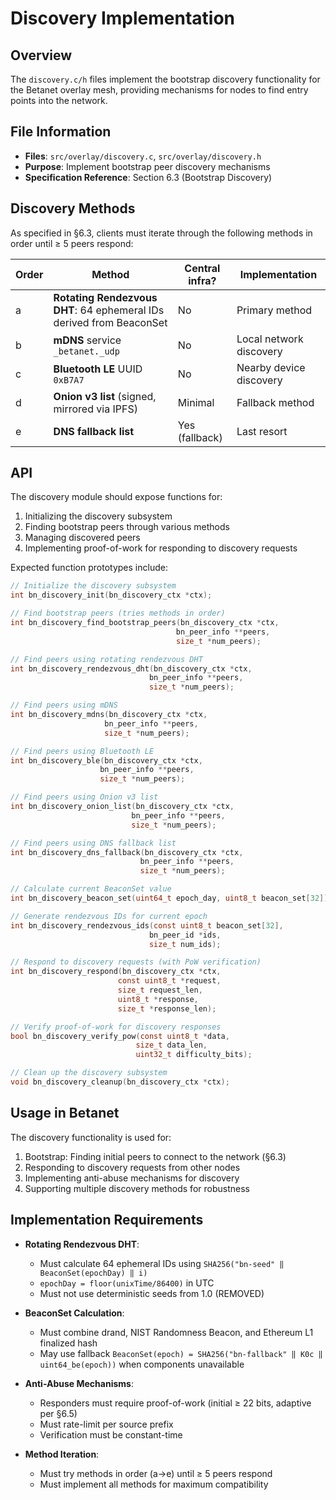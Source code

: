 # Discovery Implementation

## Overview

The `discovery.c/h` files implement the bootstrap discovery functionality for the Betanet overlay mesh, providing mechanisms for nodes to find entry points into the network.

## File Information

- **Files**: `src/overlay/discovery.c`, `src/overlay/discovery.h`
- **Purpose**: Implement bootstrap peer discovery mechanisms
- **Specification Reference**: Section 6.3 (Bootstrap Discovery)

## Discovery Methods

As specified in §6.3, clients must iterate through the following methods in order until ≥ 5 peers respond:

| Order | Method | Central infra? | Implementation |
| ----- | ------ | -------------- | -------------- |
| a | **Rotating Rendezvous DHT**: 64 ephemeral IDs derived from BeaconSet | No | Primary method |
| b | **mDNS** service `_betanet._udp` | No | Local network discovery |
| c | **Bluetooth LE** UUID `0xB7A7` | No | Nearby device discovery |
| d | **Onion v3 list** (signed, mirrored via IPFS) | Minimal | Fallback method |
| e | **DNS fallback list** | Yes (fallback) | Last resort |

## API

The discovery module should expose functions for:

1. Initializing the discovery subsystem
2. Finding bootstrap peers through various methods
3. Managing discovered peers
4. Implementing proof-of-work for responding to discovery requests

Expected function prototypes include:

```c
// Initialize the discovery subsystem
int bn_discovery_init(bn_discovery_ctx *ctx);

// Find bootstrap peers (tries methods in order)
int bn_discovery_find_bootstrap_peers(bn_discovery_ctx *ctx, 
                                     bn_peer_info **peers,
                                     size_t *num_peers);

// Find peers using rotating rendezvous DHT
int bn_discovery_rendezvous_dht(bn_discovery_ctx *ctx,
                               bn_peer_info **peers,
                               size_t *num_peers);

// Find peers using mDNS
int bn_discovery_mdns(bn_discovery_ctx *ctx,
                     bn_peer_info **peers,
                     size_t *num_peers);

// Find peers using Bluetooth LE
int bn_discovery_ble(bn_discovery_ctx *ctx,
                    bn_peer_info **peers,
                    size_t *num_peers);

// Find peers using Onion v3 list
int bn_discovery_onion_list(bn_discovery_ctx *ctx,
                           bn_peer_info **peers,
                           size_t *num_peers);

// Find peers using DNS fallback list
int bn_discovery_dns_fallback(bn_discovery_ctx *ctx,
                             bn_peer_info **peers,
                             size_t *num_peers);

// Calculate current BeaconSet value
int bn_discovery_beacon_set(uint64_t epoch_day, uint8_t beacon_set[32]);

// Generate rendezvous IDs for current epoch
int bn_discovery_rendezvous_ids(const uint8_t beacon_set[32],
                               bn_peer_id *ids,
                               size_t num_ids);

// Respond to discovery requests (with PoW verification)
int bn_discovery_respond(bn_discovery_ctx *ctx,
                        const uint8_t *request,
                        size_t request_len,
                        uint8_t *response,
                        size_t *response_len);

// Verify proof-of-work for discovery responses
bool bn_discovery_verify_pow(const uint8_t *data,
                            size_t data_len,
                            uint32_t difficulty_bits);

// Clean up the discovery subsystem
void bn_discovery_cleanup(bn_discovery_ctx *ctx);
```

## Usage in Betanet

The discovery functionality is used for:

1. Bootstrap: Finding initial peers to connect to the network (§6.3)
2. Responding to discovery requests from other nodes
3. Implementing anti-abuse mechanisms for discovery
4. Supporting multiple discovery methods for robustness

## Implementation Requirements

- **Rotating Rendezvous DHT**:
  - Must calculate 64 ephemeral IDs using `SHA256("bn-seed" ‖ BeaconSet(epochDay) ‖ i)`
  - `epochDay = floor(unixTime/86400)` in UTC
  - Must not use deterministic seeds from 1.0 (REMOVED)

- **BeaconSet Calculation**:
  - Must combine drand, NIST Randomness Beacon, and Ethereum L1 finalized hash
  - May use fallback `BeaconSet(epoch) = SHA256("bn-fallback" ‖ K0c ‖ uint64_be(epoch))` when components unavailable

- **Anti-Abuse Mechanisms**:
  - Responders must require proof-of-work (initial ≥ 22 bits, adaptive per §6.5)
  - Must rate-limit per source prefix
  - Verification must be constant-time

- **Method Iteration**:
  - Must try methods in order (a→e) until ≥ 5 peers respond
  - Must implement all methods for maximum compatibility